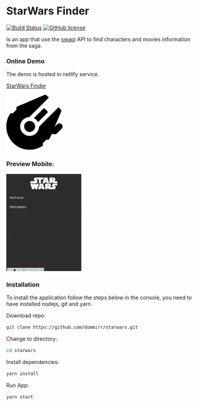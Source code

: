 # StarWars Finder

[![Build Status](https://travis-ci.com/dommirr/starwars.svg?branch=master)](https://travis-ci.com/dommirr/starwars) [![GitHub license](https://img.shields.io/badge/license-MIT-blue.svg)](https://github.com/dommirr/starwars/blob/master/LICENSE)

Is an app that use the [swapi](https://swapi.co/) API to find characters and movies information from the saga.
### Online Demo

The demo is hosted in netlify service.

[StarWars Finder](https://starwars-finder.netlify.com/)

<p >
    <img  src="public/favicon-2.png" alt="starwars finder" width="150" >
</p>

### Preview Mobile:


<p >
    <img  src="mobile-low.gif" alt="starwars finder" width="200" >
</p>


### Installation

To install the application follow the steps below in the console, you need to have installed nodejs, git and yarn.

Download repo:
```sh
git clone https://github.com/dommirr/starwars.git
```

Change to directory:
```sh
cd starwars
```

Install dependencies:
```sh
yarn install
```

Run App:
```sh
yarn start
```

